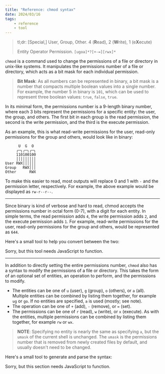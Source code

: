 ```yaml
---
title: "Reference: chmod syntax"
date: 2024/03/16
tags:
    - reference
    - tool
---
```


> tl;dr: \[Special,\] User, Group, Other.
> 4 (**R**ead), 2 (**W**rite), 1 (e**X**ecute)
>
> Entity Operator Permission. `[ugoa]*?[+-=][rwx]*`

`chmod` is a command used to change the permissions of a file or directory in
unix-like systems. It manipulates the permissions number of a file or
directory, which acts as a bit mask for each individual permission.

> **Bit Mask**: As all numbers can be represented in binary, a bit mask is a
> number that compacts multiple boolean values into a single number. For
> example, the number 5 in binary is `101`, which can be used to represent
> three boolean values: `true`, `false`, `true`.

In its minimal form, the permissions number is a 9-length binary number, where
each 3 bits represent the permissions for a specific entity: the user, the
group, and others. The first bit in each group is the read permission, the
second is the write permission, and the third is the execute permission.

As an example, this is what read-write permissions for the user, read-only
permissions for the group and others, would look like in binary:

```
      U  G  O
     ╭─╮╭─╮╭─╮
     110100100
     │││││││││
User RWX││││││
Group   RWX│││
Other      RWX
```

To make this easier to read, most outputs will replace 0 and 1 with `-` and
the permission letter, respectively. For example, the above example would be
displayed as `rw-r--r--`.

---

Since binary is kind of verbose and hard to read, chmod accepts the permissions
number in octal form (0-7), with a digit for each entity. In simple terms, the
read permission adds `4`, the write permission adds `2`, and the execute
permission adds `1`. For example, read-write permissions for the user,
read-only permissions for the group and others, would be represented as `644`.

Here's a small tool to help you convert between the two:

<div id="interactive-octal" class="interactive-container">Sorry, but this tool needs JavaScript to function.</div>

<script src="./octal-tool.ts" type="module"></script>

---

In addition to directly setting the entire permissions number, `chmod` also
has a syntax to modify the permissions of a file or directory. This takes the
form of an optional set of entities, an operation to perform, and the
permissions to modify.

- The entities can be one of `u` (user), `g` (group), `o` (others), or `a`
  (all). Multiple entities can be combined by listing them together, for
  example `ug` or `go`. If no entities are specified, `a` is used (mostly; see
  note).
- The operation can be one of `+` (add), `-` (remove), or `=` (set).
- The permissions can be one of `r` (read), `w` (write), or `x` (execute). As
  with the entities, multiple permissions can be combined by listing them
  together, for example `rw` or `wx`.

> **NOTE**: Specifying no entity is nearly the same as specifying `a`, but the
> `umask` of the current shell is unchanged. The `umask` is the permissions
> number that is removed from newly created files by default, and usually
> doesn't need to be changed.

Here's a small tool to generate and parse the syntax:

<div id="interactive-symbol" class="interactive-container">Sorry, but this section needs JavaScript to function.</div>

<script src="./symbol-tool.ts" type="module"></script>
